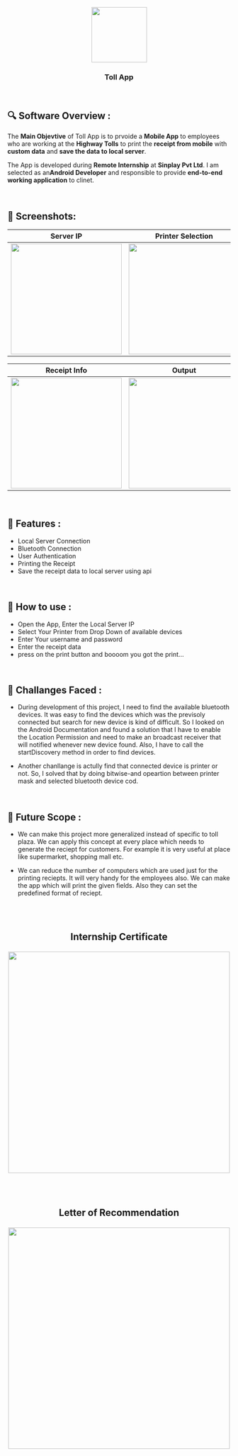 <p align="center">
  <img src="https://user-images.githubusercontent.com/61725413/173296598-b442e77e-6bea-49a8-98b8-67eccbada850.png" width=125>
</p>

<h3 align="center">
  <b> Toll App </b>
</h3>

<br>

## :mag: Software Overview : <br>

<p> 

  The <b>Main Objevtive</b> of Toll App is to prvoide a <b>Mobile App</b> to employees who are working at the <b>Highway Tolls</b> to print the <b>receipt from mobile</b> with <b>custom data</b> and <b>save the data to local server</b>.    
  
  The App is developed during <b>Remote Internship</b> at <b>Sinplay Pvt Ltd</b>. I am selected as an<b>Android Developer</b> and responsible to provide <b>end-to-end working application</b> to clinet. 
</p>

<br>

## :camera_flash: Screenshots:

Server IP               |  Printer Selection               | User Authentication              
:-------------------------:|:-------------------------:|:-------------------------:
|<img src="https://user-images.githubusercontent.com/61725413/173302758-ea93ab80-2147-4668-b1d4-d3450c773860.png" width = 250/>|<img src="https://user-images.githubusercontent.com/61725413/173302789-500bf7f4-610d-44ac-bc42-6bcb00068e7a.png" width = 250/>|<img src="https://user-images.githubusercontent.com/61725413/173302805-561cc8e7-1aec-4a04-96d3-5a604b9881c0.png" width = 250/>|

Receipt Info               |  Output                    
:-------------------------:|:-------------------------:
|<img src="https://user-images.githubusercontent.com/61725413/173302811-4dbd53c8-9430-4387-8095-719a246b4680.png" width = 250/>|<img src="https://user-images.githubusercontent.com/61725413/173302834-29a042a6-06cc-405a-956a-6b481b738597.jpg" width = 250/>

<br>

## :medal_sports: Features :

-	Local Server Connection
-	Bluetooth Connection
-	User Authentication
-	Printing the Receipt
-	Save the receipt data to local server using api

<br>


## :iphone: How to use :

-	Open the App, Enter the Local Server IP
-	Select Your Printer from Drop Down of available devices
-	Enter Your username and password 
-	Enter the receipt data
-	press on the print button and boooom you got the print...

<br>

## :construction: Challanges Faced : 

- During development of this project, I need to find the available bluetooth devices. It was easy to find the devices which was the previsoly connected but search for new device is kind of difficult. So I looked on the Android Documentation and found a solution that I have to enable the Location Permission and need to make an broadcast receiver that will notified whenever new device found. Also, I have to call the startDiscovery method in order to find devices.

- Another chanllange is actully find that connected device is printer or not. So, I solved that by doing bitwise-and opeartion between printer mask and selected bluetooth device cod. 

<br>

## :rocket: Future Scope : 

- We can make this project more generalized instead of specific to toll plaza. We can apply this concept at every place which needs to generate the reciept for customers. For example it is very useful at place like supermarket, shopping mall etc.

- We can reduce the number of computers which are used just for the printing reciepts. It will very handy for the employees also. We can make the app which will print the given fields. Also they can set the predefined format of reciept.  

<br><br>

<h2><p align="center">
  Internship Certificate
</p></h2>


<p align="center">
  <img src="https://user-images.githubusercontent.com/61725413/173307135-256e0a71-c08a-4a7e-8009-355fc298e4f6.png" width=500>
</p>


<br><br>

<h2><p align="center">
  Letter of Recommendation
</p></h2>


<p align="center">
  <img src="https://user-images.githubusercontent.com/61725413/173373532-ad048945-554d-4b97-8761-c22ffe2e13e7.png" width=500>
</p>
